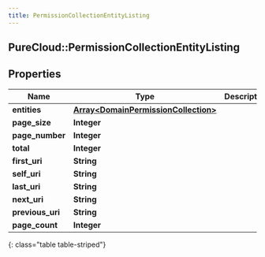 ```yaml
---
title: PermissionCollectionEntityListing
---
```

## PureCloud::PermissionCollectionEntityListing

## Properties

|Name | Type | Description | Notes|
|------------ | ------------- | ------------- | -------------|
| **entities** | [**Array&lt;DomainPermissionCollection&gt;**](DomainPermissionCollection.html) |  | [optional] |
| **page_size** | **Integer** |  | [optional] |
| **page_number** | **Integer** |  | [optional] |
| **total** | **Integer** |  | [optional] |
| **first_uri** | **String** |  | [optional] |
| **self_uri** | **String** |  | [optional] |
| **last_uri** | **String** |  | [optional] |
| **next_uri** | **String** |  | [optional] |
| **previous_uri** | **String** |  | [optional] |
| **page_count** | **Integer** |  | [optional] |
{: class="table table-striped"}


